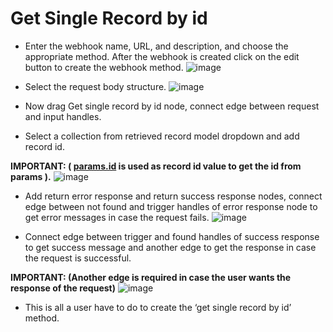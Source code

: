 ﻿# **Get Single Record by id**
- Enter the webhook name, URL, and description, and choose the appropriate method. After the webhook is created click on the edit button to create the webhook method.
![image](https://github.com/sudhanshuInno/KnowledgeBase/assets/126747849/1a42f352-fcda-4b3f-be4c-b3a63475dc90)



- Select the request body structure.
![image](https://github.com/sudhanshuInno/KnowledgeBase/assets/126747849/6f35bdad-771f-4139-8aaf-5bc4adde986d)



- Now drag Get single record by id node, connect edge between request and input handles.
- Select a collection from retrieved record model dropdown and add record id.

**IMPORTANT: ( [params.id](http://params.id) is used as record id value to get the id from params ).**
![image](https://github.com/sudhanshuInno/KnowledgeBase/assets/126747849/70f9a14f-23e4-4455-806c-3b097e1028af)

- Add return error response and return success response nodes, connect edge between not found and trigger handles of error response node to get error messages in case the request fails.
![image](https://github.com/sudhanshuInno/KnowledgeBase/assets/126747849/66ef5662-eebb-4609-9cb6-90f708068352)



- Connect edge between trigger and found handles of success response to get success message and another edge to get the response in case the request is successful.

**IMPORTANT: (Another edge is required in case the user wants the response of the request)**
![image](https://github.com/sudhanshuInno/KnowledgeBase/assets/126747849/2879f7e8-4463-48bc-8423-25327b9af79b)



- This is all a user have to do to create the ‘get single record by id’ method.
